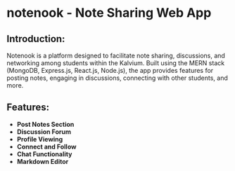 # notenook - Note Sharing Web App

## Introduction:

Notenook is a platform designed to facilitate note sharing, discussions, and networking among students within the Kalvium. Built using the MERN stack (MongoDB, Express.js, React.js, Node.js), the app provides features for posting notes, engaging in discussions, connecting with other students, and more.

## Features:

- **Post Notes Section**
- **Discussion Forum**
- **Profile Viewing**
- **Connect and Follow**
- **Chat Functionality**
- **Markdown Editor**
